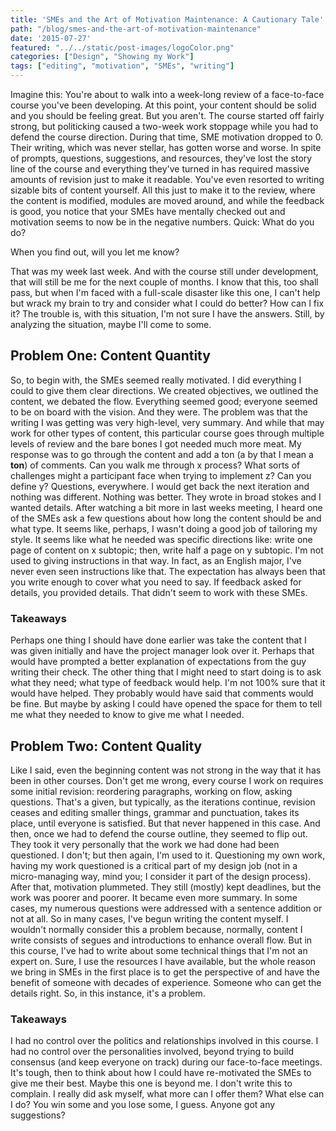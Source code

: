 ```yaml
---
title: 'SMEs and the Art of Motivation Maintenance: A Cautionary Tale'
path: "/blog/smes-and-the-art-of-motivation-maintenance"
date: '2015-07-27'
featured: "../../static/post-images/logoColor.png"
categories: ["Design", "Showing my Work"]
tags: ["editing", "motivation", "SMEs", "writing"]
---
```


Imagine this: You're about to walk into a week-long review of a face-to-face course you've been developing. At this point, your content should be solid and you should be feeling great. But you aren't. The course started off fairly strong, but politicking caused a two-week work stoppage while you had to defend the course direction. During that time, SME motivation dropped to 0\. Their writing, which was never stellar, has gotten worse and worse. In spite of prompts, questions, suggestions, and resources, they've lost the story line of the course and everything they've turned in has required massive amounts of revision just to make it readable. You've even resorted to writing sizable bits of content yourself. All this just to make it to the review, where the content is modified, modules are moved around, and while the feedback is good, you notice that your SMEs have mentally checked out and motivation seems to now be in the negative numbers. Quick: What do you do?

When you find out, will you let me know?

That was my week last week. And with the course still under development, that will still be me for the next couple of months. I know that this, too shall pass, but when I'm faced with a full-scale disaster like this one, I can't help but wrack my brain to try and consider what I could do better? How can I fix it? The trouble is, with this situation, I'm not sure I have the answers. Still, by analyzing the situation, maybe I'll come to some.

## Problem One: Content Quantity

So, to begin with, the SMEs seemed really motivated. I did everything I could to give them clear directions. We created objectives, we outlined the content, we debated the flow. Everything seemed good; everyone seemed to be on board with the vision. And they were. The problem was that the writing I was getting was very high-level, very summary. And while that may work for other types of content, this particular course goes through multiple levels of review and the bare bones I got needed much more meat. My response was to go through the content and add a ton (a by that I mean a **ton**) of comments. Can you walk me through x process? What sorts of challenges might a participant face when trying to implement z? Can you define y? Questions, everywhere. I would get back the next iteration and nothing was different. Nothing was better. They wrote in broad stokes and I wanted details. After watching a bit more in last weeks meeting, I heard one of the SMEs ask a few questions about how long the content should be and what type. It seems like, perhaps, I wasn't doing a good job of tailoring my style. It seems like what he needed was specific directions like: write one page of content on x subtopic; then, write half a page on y subtopic. I'm not used to giving instructions in that way. In fact, as an English major, I've never even seen instructions like that. The expectation has always been that you write enough to cover what you need to say. If feedback asked for details, you provided details. That didn't seem to work with these SMEs.

### Takeaways

Perhaps one thing I should have done earlier was take the content that I was given initially and have the project manager look over it. Perhaps that would have prompted a better explanation of expectations from the guy writing their check. The other thing that I might need to start doing is to ask what they need; what type of feedback would help. I'm not 100% sure that it would have helped. They probably would have said that comments would be fine. But maybe by asking I could have opened the space for them to tell me what they needed to know to give me what I needed.

## Problem Two: Content Quality

Like I said, even the beginning content was not strong in the way that it has been in other courses. Don't get me wrong, every course I work on requires some initial revision: reordering paragraphs, working on flow, asking questions. That's a given, but typically, as the iterations continue, revision ceases and editing smaller things, grammar and punctuation, takes its place, until everyone is satisfied. But that never happened in this case. And then, once we had to defend the course outline, they seemed to flip out. They took it very personally that the work we had done had been questioned. I don't; but then again, I'm used to it. Questioning my own work, having my work questioned is a critical part of my design job (not in a micro-managing way, mind you; I consider it part of the design process). After that, motivation plummeted. They still (mostly) kept deadlines, but the work was poorer and poorer. It became even more summary. In some cases, my numerous questions were addressed with a sentence addition or not at all. So in many cases, I've begun writing the content myself. I wouldn't normally consider this a problem because, normally, content I write consists of segues and introductions to enhance overall flow. But in this course, I've had to write about some technical things that I'm not an expert on. Sure, I use the resources I have available, but the whole reason we bring in SMEs in the first place is to get the perspective of and have the benefit of someone with decades of experience. Someone who can get the details right. So, in this instance, it's a problem.

### Takeaways

I had no control over the politics and relationships involved in this course. I had no control over the personalities involved, beyond trying to build consensus (and keep everyone on track) during our face-to-face meetings. It's tough, then to think about how I could have re-motivated the SMEs to give me their best. Maybe this one is beyond me. I don't write this to complain. I really did ask myself, what more can I offer them? What else can I do? You win some and you lose some, I guess. Anyone got any suggestions?
